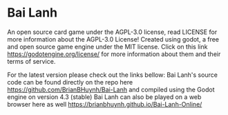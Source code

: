# Bai Lanh
An open source card game under the AGPL-3.0 license, read LICENSE for more information about the AGPL-3.0 License!
Created using godot, a free and open source game engine under the MIT license. Click on this link https://godotengine.org/license/ for more information about them and their terms of service.

For the latest version please check out the links bellow:
	Bai Lanh's source code can be found directly on the repo here https://github.com/BrianBHuynh/Bai-Lanh and compiled using the Godot engine on version 4.3 (stable)
	Bai Lanh can also be played on a web browser here as well https://brianbhuynh.github.io/Bai-Lanh-Online/

